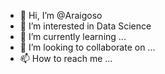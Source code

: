 - 👋 Hi, I’m @Araigoso
- 👀 I’m interested in Data Science
- 🌱 I’m currently learning ...
- 💞️ I’m looking to collaborate on ...
- 📫 How to reach me ...

<!---
Araigoso/Araigoso is a ✨ special ✨ repository because its `README.md` (this file) appears on your GitHub profile.
You can click the Preview link to take a look at your changes.
--->
